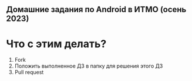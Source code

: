 ## Домашние задания по Android в ИТМО (осень 2023)

# Что с этим делать?

1. Fork
2. Положить выполненное ДЗ в папку для решения этого ДЗ
3. Pull request

